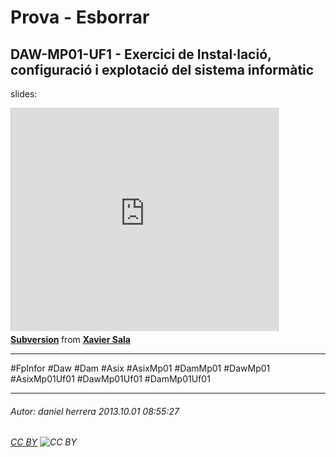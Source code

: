 # Prova - Esborrar
## DAW-MP01-UF1 - Exercici de Instal·lació, configuració i explotació del sistema informàtic

slides: 

<iframe src="http://www.slideshare.net/slideshow/embed_code/26730926" width="427" height="356" frameborder="0" marginwidth="0" marginheight="0" scrolling="no" style="border:1px solid #CCC;border-width:1px 1px 0;margin-bottom:5px" allowfullscreen> </iframe> <div style="margin-bottom:5px"> <strong> <a href="https://www.slideshare.net/utrescu/subversion-26730926" title="Subversion" target="_blank">Subversion</a> </strong> from <strong><a href="http://www.slideshare.net/utrescu" target="_blank">Xavier Sala</a></strong> </div>



---

#FpInfor #Daw #Dam #Asix #AsixMp01 #DamMp01 #DawMp01 #AsixMp01Uf01 #DawMp01Uf01 #DamMp01Uf01

---

###### Autor: daniel herrera 2013.10.01 08:55:27
###### [CC BY](https://creativecommons.org/licenses/by/4.0/) ![CC BY](https://licensebuttons.net/l/by/3.0/80x15.png)

